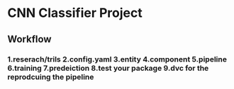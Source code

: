 # CNN Classifier Project

## Workflow

### 1.reserach/trils 2.config.yaml 3.entity 4.component 5.pipeline 6.training 7.predeiction 8.test your package 9.dvc for the reprodcuing the pipeline